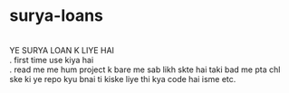 # surya-loans
<br>
YE SURYA LOAN K LIYE HAI 
<br>
 . first time use kiya hai 
<br>
  . read me me hum project k bare me sab likh skte hai taki bad me pta chl ske ki ye repo kyu bnai ti kiske liye thi kya code hai isme etc.

